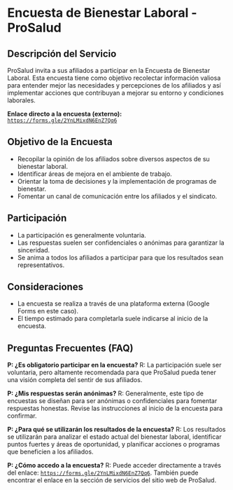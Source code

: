 
# Encuesta de Bienestar Laboral - ProSalud

## Descripción del Servicio
ProSalud invita a sus afiliados a participar en la Encuesta de Bienestar Laboral. Esta encuesta tiene como objetivo recolectar información valiosa para entender mejor las necesidades y percepciones de los afiliados y así implementar acciones que contribuyan a mejorar su entorno y condiciones laborales.

**Enlace directo a la encuesta (externo):** [`https://forms.gle/2YnLMixdN6EnZ7Qq6`](https://forms.gle/2YnLMixdN6EnZ7Qq6)

## Objetivo de la Encuesta
- Recopilar la opinión de los afiliados sobre diversos aspectos de su bienestar laboral.
- Identificar áreas de mejora en el ambiente de trabajo.
- Orientar la toma de decisiones y la implementación de programas de bienestar.
- Fomentar un canal de comunicación entre los afiliados y el sindicato.

## Participación
- La participación es generalmente voluntaria.
- Las respuestas suelen ser confidenciales o anónimas para garantizar la sinceridad.
- Se anima a todos los afiliados a participar para que los resultados sean representativos.

## Consideraciones
- La encuesta se realiza a través de una plataforma externa (Google Forms en este caso).
- El tiempo estimado para completarla suele indicarse al inicio de la encuesta.

## Preguntas Frecuentes (FAQ)

**P: ¿Es obligatorio participar en la encuesta?**
R: La participación suele ser voluntaria, pero altamente recomendada para que ProSalud pueda tener una visión completa del sentir de sus afiliados.

**P: ¿Mis respuestas serán anónimas?**
R: Generalmente, este tipo de encuestas se diseñan para ser anónimas o confidenciales para fomentar respuestas honestas. Revise las instrucciones al inicio de la encuesta para confirmar.

**P: ¿Para qué se utilizarán los resultados de la encuesta?**
R: Los resultados se utilizarán para analizar el estado actual del bienestar laboral, identificar puntos fuertes y áreas de oportunidad, y planificar acciones o programas que beneficien a los afiliados.

**P: ¿Cómo accedo a la encuesta?**
R: Puede acceder directamente a través del enlace: [`https://forms.gle/2YnLMixdN6EnZ7Qq6`](https://forms.gle/2YnLMixdN6EnZ7Qq6). También puede encontrar el enlace en la sección de servicios del sitio web de ProSalud.

